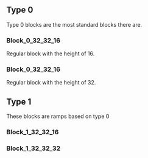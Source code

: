 ## Type 0
Type 0 blocks are the most standard blocks there are.

### Block_0_32_32_16
Regular block with the height of 16.

### Block_0_32_32_16
Regular block with the height of 32.

## Type 1
These blocks are ramps based on type 0

### Block_1_32_32_16

### Block_1_32_32_32

